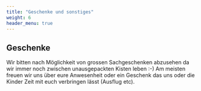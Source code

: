 ```yaml
---
title: "Geschenke und sonstiges"
weight: 6
header_menu: true
---
```


## Geschenke

Wir bitten nach Möglichkeit von grossen Sachgeschenken abzusehen da wir immer noch zwischen unausgepackten Kisten leben :-)
Am meisten freuen wir uns über eure Anwesenheit oder ein Geschenk das uns oder die Kinder Zeit mit euch verbringen lässt (Ausflug etc).
